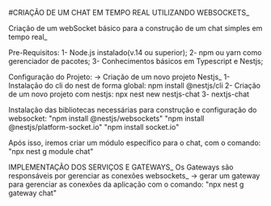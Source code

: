#CRIAÇÃO DE UM CHAT EM TEMPO REAL UTILIZANDO WEBSOCKETS_

Criação de um webSocket básico para a construção de um chat simples em tempo real_

Pre-Requisitos:
1- Node.js instalado(v.14 ou superior);
2- npm ou yarn como gerenciador de pacotes;
3- Conhecimentos básicos em Typescript e Nestjs;

Configuração do Projeto:
-> Criação de um novo projeto Nestjs_
    1- Instalação do cli do nest de forma global: npm install  @nestjs/cli
    2- Criação de um novo projeto com nestjs: npx nest new nestjs-chat
    3- nextjs-chat

Instalação das bibliotecas necessárias para construção e configuração do websocket:
"npm install @nestjs/websockets"
"npm install @nestjs/platform-socket.io"
"npm install socket.io"

Após isso, iremos criar um módulo específico para o chat, com o comando:
"npx nest g module chat"

IMPLEMENTAÇÃO DOS SERVIÇOS E GATEWAYS_
Os Gateways são responsáveis por gerenciar as conexões websockets_
-> gerar um gateway para gerenciar as conexões da aplicação com o comando: "npx nest g gateway chat"

